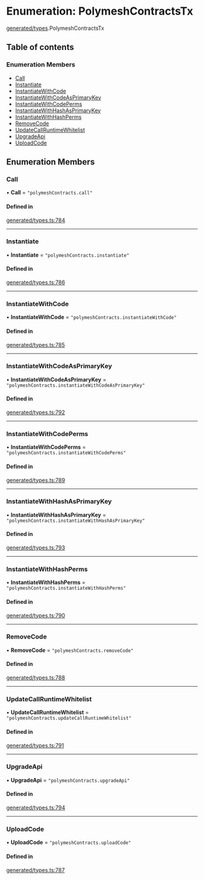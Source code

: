 # Enumeration: PolymeshContractsTx

[generated/types](../wiki/generated.types).PolymeshContractsTx

## Table of contents

### Enumeration Members

- [Call](../wiki/generated.types.PolymeshContractsTx#call)
- [Instantiate](../wiki/generated.types.PolymeshContractsTx#instantiate)
- [InstantiateWithCode](../wiki/generated.types.PolymeshContractsTx#instantiatewithcode)
- [InstantiateWithCodeAsPrimaryKey](../wiki/generated.types.PolymeshContractsTx#instantiatewithcodeasprimarykey)
- [InstantiateWithCodePerms](../wiki/generated.types.PolymeshContractsTx#instantiatewithcodeperms)
- [InstantiateWithHashAsPrimaryKey](../wiki/generated.types.PolymeshContractsTx#instantiatewithhashasprimarykey)
- [InstantiateWithHashPerms](../wiki/generated.types.PolymeshContractsTx#instantiatewithhashperms)
- [RemoveCode](../wiki/generated.types.PolymeshContractsTx#removecode)
- [UpdateCallRuntimeWhitelist](../wiki/generated.types.PolymeshContractsTx#updatecallruntimewhitelist)
- [UpgradeApi](../wiki/generated.types.PolymeshContractsTx#upgradeapi)
- [UploadCode](../wiki/generated.types.PolymeshContractsTx#uploadcode)

## Enumeration Members

### Call

• **Call** = ``"polymeshContracts.call"``

#### Defined in

[generated/types.ts:784](https://github.com/PolymeshAssociation/polymesh-sdk/blob/f8a937f04/src/generated/types.ts#L784)

___

### Instantiate

• **Instantiate** = ``"polymeshContracts.instantiate"``

#### Defined in

[generated/types.ts:786](https://github.com/PolymeshAssociation/polymesh-sdk/blob/f8a937f04/src/generated/types.ts#L786)

___

### InstantiateWithCode

• **InstantiateWithCode** = ``"polymeshContracts.instantiateWithCode"``

#### Defined in

[generated/types.ts:785](https://github.com/PolymeshAssociation/polymesh-sdk/blob/f8a937f04/src/generated/types.ts#L785)

___

### InstantiateWithCodeAsPrimaryKey

• **InstantiateWithCodeAsPrimaryKey** = ``"polymeshContracts.instantiateWithCodeAsPrimaryKey"``

#### Defined in

[generated/types.ts:792](https://github.com/PolymeshAssociation/polymesh-sdk/blob/f8a937f04/src/generated/types.ts#L792)

___

### InstantiateWithCodePerms

• **InstantiateWithCodePerms** = ``"polymeshContracts.instantiateWithCodePerms"``

#### Defined in

[generated/types.ts:789](https://github.com/PolymeshAssociation/polymesh-sdk/blob/f8a937f04/src/generated/types.ts#L789)

___

### InstantiateWithHashAsPrimaryKey

• **InstantiateWithHashAsPrimaryKey** = ``"polymeshContracts.instantiateWithHashAsPrimaryKey"``

#### Defined in

[generated/types.ts:793](https://github.com/PolymeshAssociation/polymesh-sdk/blob/f8a937f04/src/generated/types.ts#L793)

___

### InstantiateWithHashPerms

• **InstantiateWithHashPerms** = ``"polymeshContracts.instantiateWithHashPerms"``

#### Defined in

[generated/types.ts:790](https://github.com/PolymeshAssociation/polymesh-sdk/blob/f8a937f04/src/generated/types.ts#L790)

___

### RemoveCode

• **RemoveCode** = ``"polymeshContracts.removeCode"``

#### Defined in

[generated/types.ts:788](https://github.com/PolymeshAssociation/polymesh-sdk/blob/f8a937f04/src/generated/types.ts#L788)

___

### UpdateCallRuntimeWhitelist

• **UpdateCallRuntimeWhitelist** = ``"polymeshContracts.updateCallRuntimeWhitelist"``

#### Defined in

[generated/types.ts:791](https://github.com/PolymeshAssociation/polymesh-sdk/blob/f8a937f04/src/generated/types.ts#L791)

___

### UpgradeApi

• **UpgradeApi** = ``"polymeshContracts.upgradeApi"``

#### Defined in

[generated/types.ts:794](https://github.com/PolymeshAssociation/polymesh-sdk/blob/f8a937f04/src/generated/types.ts#L794)

___

### UploadCode

• **UploadCode** = ``"polymeshContracts.uploadCode"``

#### Defined in

[generated/types.ts:787](https://github.com/PolymeshAssociation/polymesh-sdk/blob/f8a937f04/src/generated/types.ts#L787)
